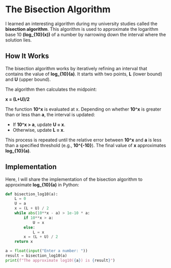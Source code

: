 # The Bisection Algorithm

I learned an interesting algorithm during my university studies called the **bisection algorithm**. This algorithm is used to approximate the logarithm base 10 **(log_{10}(x))** of a number by narrowing down the interval where the solution lies.

## How It Works

The bisection algorithm works by iteratively refining an interval that contains the value of **log_{10}(a)**. It starts with two points, **L** (lower bound) and **U** (upper bound).

The algorithm then calculates the midpoint:

**x = (L+U)/2**

The function **10^x** is evaluated at x. Depending on whether **10^x** is greater than or less than **a**, the interval is updated:

- If **10^x > a**, update **U = x**.
- Otherwise, update **L = x**.

This process is repeated until the relative error between **10^x** and **a** is less than a specified threshold (e.g., **10^{-10}**). The final value of **x** approximates **log_{10}(a)**.

## Implementation

Here, I will share the implementation of the bisection algorithm to approximate **log_{10}(a)** in Python:

```python
def bisection_log10(a):
    L = 0
    U = a
    x = (L + U) / 2
    while abs(10**x - a) > 1e-10 * a:
        if 10**x > a:
            U = x
        else:
            L = x
        x = (L + U) / 2
    return x

a = float(input("Enter a number: "))
result = bisection_log10(a)
print(f"The approximate log10({a}) is {result}")
```

